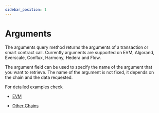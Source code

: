 ```yaml
---
sidebar_position: 1
---
```


# Arguments

The arguments query method returns the arguments of a transaction or smart contract call.  Currently arguments are supported on EVM, Algorand, Everscale, Conflux, Harmony, Hedera and Flow.

 The argument field can be used to specify the name of the argument that you want to retrieve. The name of the argument is not fixed, it depends on the chain and the data requested. 

For detailed examples check

- [EVM](/docs/query-features/arguments/EVM_arguments.md)

- [Other Chains](/docs/query-features/arguments/Other_Chains_arguments.md)
 


